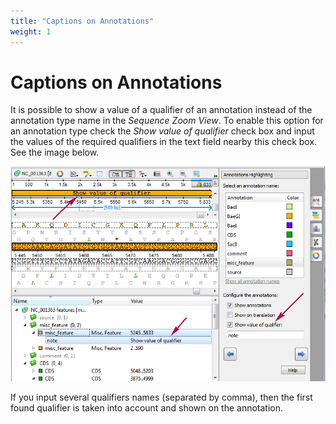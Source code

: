 ```yaml
---
title: "Captions on Annotations"
weight: 1
---
```



# Captions on Annotations

It is possible to show a value of a qualifier of an annotation instead of the annotation type name in the _Sequence Zoom View_. To enable this option for an annotation type check the _Show value of qualifier_ check box and input the values of the required qualifiers in the text field nearby this check box. See the image below.


![](/images/65929480/65929481.png)

If you input several qualifiers names (separated by comma), then the first found qualifier is taken into account and shown on the annotation.
